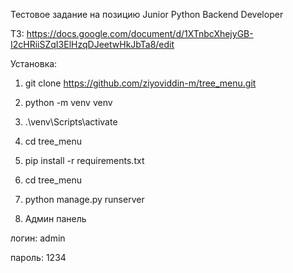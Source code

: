 Тестовое задание на позицию Junior Python Backend Developer

ТЗ: https://docs.google.com/document/d/1XTnbcXhejyGB-I2cHRiiSZqI3ElHzqDJeetwHkJbTa8/edit

Установка:
1) git clone https://github.com/ziyoviddin-m/tree_menu.git

2) python -m venv venv

3) .\venv\Scripts\activate

4) cd tree_menu

5) pip install -r requirements.txt

6) cd tree_menu

7) python manage.py runserver

9) Админ панель

логин: admin

пароль: 1234
